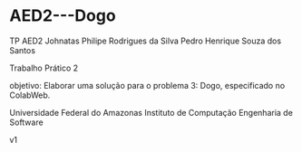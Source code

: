 # AED2---Dogo
TP AED2
Johnatas Philipe Rodrigues da Silva
Pedro Henrique Souza dos Santos

Trabalho Prático 2

objetivo:
Elaborar uma solução para o problema 3: Dogo, especificado no ColabWeb.

Universidade Federal do Amazonas
Instituto de Computação
Engenharia de Software

v1
